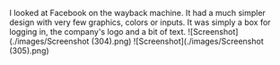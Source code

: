 I looked at Facebook on the wayback machine. It had a much simpler design with very few graphics, colors or inputs. It was simply a box for logging in, the company's logo and a bit of text.
![Screenshot](./images/Screenshot (304).png)
![Screenshot](./images/Screenshot (305).png)

